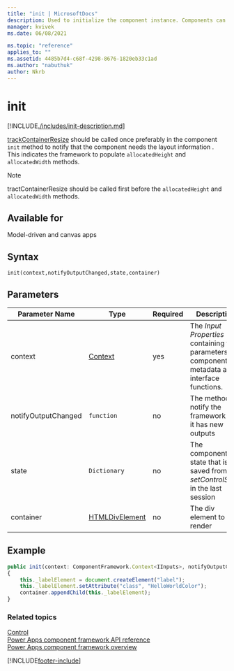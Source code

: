 ```yaml
---
title: "init | MicrosoftDocs"
description: Used to initialize the component instance. Components can kick off remote server calls and other initialization actions.
manager: kvivek
ms.date: 06/08/2021

ms.topic: "reference"
applies_to: ""
ms.assetid: 4485b7d4-c68f-4298-8676-1820eb33c1ad
ms.author: "nabuthuk"
author: Nkrb
---
```

# init

[!INCLUDE[./includes/init-description.md](./includes/init-description.md)]

[trackContainerResize](../mode/trackcontainerresize.md) should be called once preferably in the component `init` method to notify that the component needs the layout information . This indicates the framework to populate `allocatedHeight` and `allocatedWidth` methods.

> [!NOTE]
> tractContainerResize should be called first before the `allocatedHeight` and `allocatedWidth` methods.

## Available for 

Model-driven and canvas apps

## Syntax

`init(context,notifyOutputChanged,state,container)`

## Parameters

| Parameter Name|Type|Required|Description|
| ------------- |----|--------|-----------|
|context|[Context](../context.md)|yes|The *Input Properties* containing the parameters, component metadata and interface functions.|
|notifyOutputChanged|`function`|no|The method to notify the framework that it has new outputs|
|state|`Dictionary`|no|The component state that is saved from *setControlState* in the last session|
|container|[HTMLDivElement](https://developer.mozilla.org/docs/Web/API/HTMLDivElement)|no|The div element to render|

## Example

```TypeScript
public init(context: ComponentFramework.Context<IInputs>, notifyOutputChanged: () => void, state: ComponentFramework.Dictionary, container:HTMLDivElement)
{
    this._labelElement = document.createElement("label");
    this._labelElement.setAttribute("class", "HelloWorldColor");
    container.appendChild(this._labelElement);
}
```

### Related topics

[Control](../control.md)<br/>
[Power Apps component framework API reference](../../reference/index.md)<br/>
[Power Apps component framework overview](../../overview.md)


[!INCLUDE[footer-include](../../../../includes/footer-banner.md)]